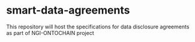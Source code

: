 # smart-data-agreements

This repository will host the specifications for data disclosure agreements as part of NGI-ONTOCHAIN project
